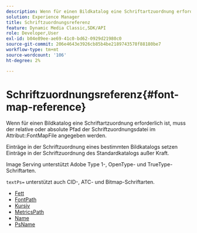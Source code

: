 ```yaml
---
description: Wenn für einen Bildkatalog eine Schriftartzuordnung erforderlich ist, muss der relative oder absolute Pfad der Schriftartzuordnungsdatei im Attribut FontMapFile angegeben werden.
solution: Experience Manager
title: Schriftzuordnungsreferenz
feature: Dynamic Media Classic,SDK/API
role: Developer,User
exl-id: b04e89ee-ae69-41c0-bd62-0929d21980c0
source-git-commit: 206e4643e3926cb85b4be2189743578f88180be7
workflow-type: tm+mt
source-wordcount: '106'
ht-degree: 2%

---
```


# Schriftzuordnungsreferenz{#font-map-reference}

Wenn für einen Bildkatalog eine Schriftartzuordnung erforderlich ist, muss der relative oder absolute Pfad der Schriftzuordnungsdatei im Attribut::FontMapFile angegeben werden.

Einträge in der Schriftzuordnung eines bestimmten Bildkatalogs setzen Einträge in der Schriftzuordnung des Standardkatalogs außer Kraft.

Image Serving unterstützt Adobe Type 1-, OpenType- und TrueType-Schriftarten.

`textPs=` unterstützt auch CID-, ATC- und Bitmap-Schriftarten.

* [Fett](r-bold-font.md)
* [FontPath](r-fontpath-font.md)
* [Kursiv](r-italic-font.md)
* [MetricsPath](r-metricspath-font.md)
* [Name](r-name-font.md)
* [PsName](r-psname-font.md)
